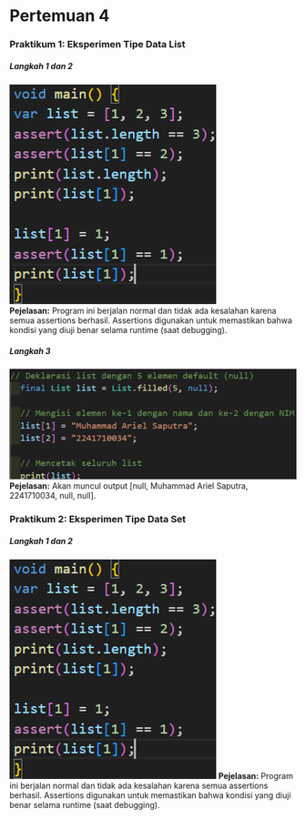 # Pertemuan 4

### **Praktikum 1: Eksperimen Tipe Data List**

##### **Langkah 1 dan 2**
![](images/01.png) <br>
**Pejelasan:** Program ini berjalan normal dan tidak ada kesalahan karena semua assertions berhasil. Assertions digunakan untuk memastikan bahwa kondisi yang diuji benar selama runtime (saat debugging).

##### **Langkah 3**
![](images/02.png)
**Pejelasan:** Akan muncul output [null, Muhammad Ariel Saputra, 2241710034, null, null].

### **Praktikum 2: Eksperimen Tipe Data Set**

##### **Langkah 1 dan 2**
![](images/01.png)
**Pejelasan:** Program ini berjalan normal dan tidak ada kesalahan karena semua assertions berhasil. Assertions digunakan untuk memastikan bahwa kondisi yang diuji benar selama runtime (saat debugging).